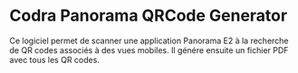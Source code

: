 # Codra Panorama QRCode Generator

Ce logiciel permet de scanner une application Panorama E2 à la recherche de QR codes associés à des vues mobiles.
Il génére ensuite un fichier PDF avec tous les QR codes.

